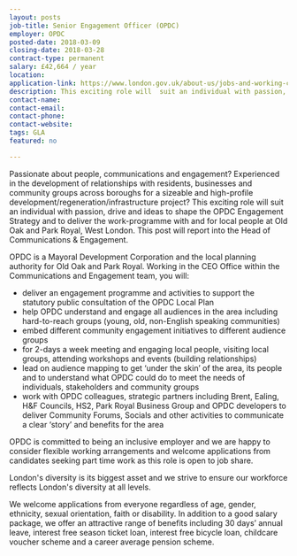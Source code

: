 ```yaml
---
layout: posts
job-title: Senior Engagement Officer (OPDC)
employer: OPDC
posted-date: 2018-03-09
closing-date: 2018-03-28
contract-type: permanent
salary: £42,664 / year
location: 
application-link: https://www.london.gov.uk/about-us/jobs-and-working-city-hall/current-vacancies/opdc-003116-senior-engagement-officer-opdc
description: This exciting role will  suit an individual with passion, drive and ideas to shape the OPDC Engagement Strategy and to deliver the work-programme with and for local people at Old Oak and Park Royal, West London.
contact-name:
contact-email:
contact-phone:
contact-website: 
tags: GLA
featured: no

---
```


Passionate about people, communications and engagement? Experienced in the development of relationships with residents, businesses and community groups across boroughs for a sizeable and high-profile development/regeneration/infrastructure project? This exciting role will  suit an individual with passion, drive and ideas to shape the OPDC Engagement Strategy and to deliver the work-programme with and for local people at Old Oak and Park Royal, West London. This post will report into the Head of Communications & Engagement.  

OPDC is a Mayoral Development Corporation and the local planning authority for Old Oak and Park Royal. Working in the CEO Office within the Communications and Engagement team, you will:

- deliver an engagement programme and activities to support the statutory public consultation of the OPDC Local Plan
- help OPDC understand and engage all audiences in the area including hard-to-reach groups (young, old, non-English speaking communities)
- embed different community engagement initiatives to different audience groups
- for 2-days a week meeting and engaging local people, visiting local groups, attending workshops and events (building relationships)
- lead on audience mapping to get ‘under the skin’ of the area, its people and to understand what OPDC could do to meet the needs of individuals, stakeholders and community groups 
- work with OPDC colleagues, strategic partners including Brent, Ealing, H&F Councils, HS2, Park Royal Business Group and OPDC developers to deliver Community Forums, Socials and other activities to communicate a clear ‘story’ and benefits for the area

OPDC is committed to being an inclusive employer and we are happy to consider flexible working arrangements and welcome applications from candidates seeking part time work as this role is open to job share. 

London's diversity is its biggest asset and we strive to ensure our workforce reflects London's diversity at all levels.

We welcome  applications from everyone regardless of age, gender, ethnicity, sexual orientation, faith or disability. In addition to a good salary package, we offer an attractive range of benefits including 30 days’ annual leave, interest free season ticket loan, interest free bicycle loan, childcare voucher scheme and a career average pension scheme.